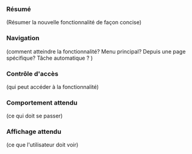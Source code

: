 ### Résumé

(Résumer la nouvelle fonctionnalité de façon concise)

### Navigation

(comment atteindre la fonctionnalité? Menu principal? Depuis une page spécifique? Tâche automatique ? )

### Contrôle d'accès

(qui peut accéder à la fonctionnalité)

### Comportement attendu

(ce qui doit se passer)

### Affichage attendu

(ce que l'utilisateur doit voir)
